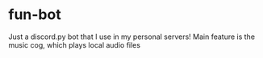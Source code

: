 # fun-bot
Just a discord.py bot that I use in my personal servers!
Main feature is the music cog, which plays local audio files
